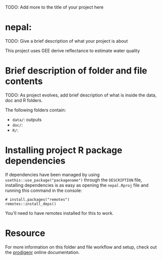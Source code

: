 TODO: Add more to the title of your project here

# nepal:

TODO: Give a brief description of what your project is about

This project uses GEE derive reflectance to estimate water quality

# Brief description of folder and file contents

TODO: As project evolves, add brief description of what is inside the data, doc and R folders.

The following folders contain:

- `data/`: outputs
- `doc/`:
- `R/`:

# Installing project R package dependencies

If dependencies have been managed by using `usethis::use_package("packagename")`
through the `DESCRIPTION` file, installing dependencies is as easy as opening the
`nepal.Rproj` file and running this command in the console:

    # install.packages("remotes")
    remotes::install_deps()

You'll need to have remotes installed for this to work.

# Resource

For more information on this folder and file workflow and setup, check
out the [prodigenr](https://rostools.github.io/prodigenr) online
documentation.
